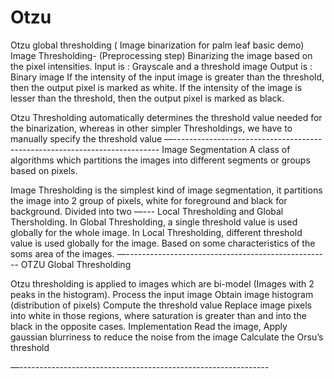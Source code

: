 # Otzu
Otzu global thresholding ( Image binarization for palm leaf basic demo)
Image Thresholding- (Preprocessing step)
	Binarizing the image based on the pixel intensities.
	Input is : Grayscale and a threshold image
	Output is : Binary image
If the intensity of the input image is greater than the threshold, then the  output pixel is marked as white.  If the intensity of the image is lesser than the threshold, then the output pixel is marked as black.

Otzu Thresholding automatically determines the threshold value needed for the binarization, whereas in other simpler Thresholdings, we have to manually specify the threshold value
—--------------------------------------------------------------------------
Image Segmentation
	A class of algorithms which partitions the images into different segments or groups based on pixels.

   Image Thresholding is the simplest kind of image segmentation,  it partitions the image into 2 group of pixels, white for foreground and black for background.
Divided into two  —--- Local Thresholding and Global Thersholding.
	In Global Thresholding, a single threshold value is used globally for the whole image.
	In Local Thresholding, different threshold value is used globally for the image. Based on some characteristics of the soms area of the images.
—---------------------------------------------------
OTZU Global Thresholding

Otzu thresholding is applied to images which are bi-model (Images with 2 peaks in the histogram).
Process the input image
Obtain image histogram (distribution of pixels)
Compute the threshold value 
Replace image pixels into white in those regions, where saturation is greater than  and into the black in the opposite cases.
Implementation
Read the image, Apply gaussian blurriness to reduce the noise from the image
Calculate the Orsu’s threshold
 
—--------------------------------------------------------------
